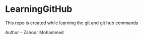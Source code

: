 # LearningGitHub
This repo is created while learning the git and git hub commands

Author - Zahoor Mohammed
